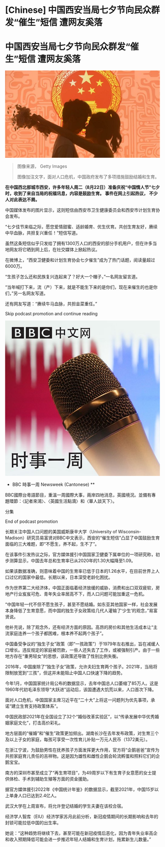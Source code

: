 # [Chinese] 中国西安当局七夕节向民众群发“催生”短信 遭网友奚落

#  中国西安当局七夕节向民众群发“催生”短信 遭网友奚落


![面对人口危机，中国政府发布了多项措施鼓励结婚和生育。](_130876279_gettyimages-1616023973.jpg)

> 图像来源，  Getty Images
>
> 图像加注文字，面对人口危机，中国政府发布了多项措施鼓励结婚和生育。

**在中国西北部城市西安，许多年轻人周二（8月22日）准备庆祝“中国情人节”七夕时，收到了来自当局的祝福讯息，内容是鼓励生育。 事件在网上引起热议， 不少人对此表达不屑。**

中国媒体发布的图片显示，这则短信由西安市卫生健康委员会和西安市计划生育协会发布。

“七夕佳节来临之际，愿您爱情甜蜜、适龄婚育、优生优育。共创生育友好，赓续中华血脉，共担复兴重任！”短信写道。

虽然这条短信似乎只发给了拥有1300万人口的西安的部分手机用户，但在许多当地网友将它晒到网上后，在社交媒体上掀起热议。

在微博上，“西安卫健委和计划生育协会七夕催生”成为了热门话题，阅读量超过6000万。

“生孩子怎么还和民族复兴连起来了？好大一个帽子，”一名网友留言道。

“当年喊打下来，流（产）下来，就是不能生下来的是你们，现在来催生的也是你们，”另一名网友写道。

还有网友写道：“赓续牛马血脉，共担韭菜重任。”

Skip podcast promotion and continue reading

![BBC 時事一周 Newsweek \(Cantonese\)](p02h1mg5.jpg)

* BBC 時事一周 Newsweek (Cantonese)   **

BBC國際台粵語節目，重溫一周國際大事，兩岸四地消息，英國境況。並備有專題環節：〈記者來鴻〉、〈英國生活點滴〉和〈華人談天下〉。

分集

End of podcast promotion

长期关注中国人口问题的美国威斯康辛大学（University of Wisconsin- Madison）研究员易富贤对BBC中文表示，西安的“催生短信”凸显了中国鼓励生育面临的三大难题，即“不愿生，养不起，生不了”。

在该事件引发热议之际，官方媒体援引中国国家卫健委下属单位的一项研究称，初步测算显示，中国去年总和生育率已从2020年的1.30大幅降至1.09。

如果该数据准确，则意味着中国的生育率已低于日本的1.26水平，在目前世界上人口过亿的国家中最低。长期以来，日本深受老龄化困扰。

作为世界第二大经济体，中国正面临着经济放缓的威胁，消费和出口双双疲软，房地产行业岌岌可危、青年失业率居高不下，而人口问题可能加重这一危机。

“中国年轻一代不但不愿生孩子，甚至不愿结婚。如东亚其他国家一样，社会发展本身降低了生育意愿，而中国的独生子女政策给几代人灌输了‘少生’的观念，”易富贤说。

他补充说，除了观念外，还有经济方面的原因。高昂的房价和其他生活成本让“主流家庭连养一个孩子都困难，根本养不起两个孩子”。

中国备受争议的“独生子女”政策（即“一孩政策”）于1979年左右推出，旨在减缓人口增长。违反规定的家庭被罚款，一些人还失去了工作，或被强制引产。由于一些地方存在“重男轻女”的思想，该政策还导致了性别比例失衡。

2016年，中国废除了“独生子女”政策，允许夫妇生育两个孩子。2021年，当局将限制放宽到“三孩”，但这并未能阻止中国人口快速下降的趋势。

今年1月，中国国家统计局公布的数据显示，去年中国总人口萎缩了85万人。这是1960年代初毛泽东领导“大跃进”运动后，该国遭遇大饥荒以来，人口首次下降。

面对人口危机，中国国家主席习近平在“二十大”上将这一问题列为优先事项，承诺“建立生育支持政策体系”。

中国民政部2021年在全国设立了32个“婚俗改革实验区”，以“传承发展中华优秀婚姻家庭文化”，打击高价彩礼。

地方层面的“催婚”和“催生”政策更加频出。湖南长沙在去年发布政策，对生育三个及以上子女的家庭，每孩可享受一次性育儿补贴一万元人民币（1372美元）。

在浙江宁波，为鼓励男性在抚养孩子方面发挥更大作用，官方将“企鹅爸爸”宣传为共担家庭育儿责任的吉祥物。这是因为雄性和雌性企鹅会轮流孵蛋和照料它们的企鹅宝宝。


南方的深圳市甚至成立了“再生育项目”，为49周岁以下有生育子女意愿的女士提供体检、手术到辅助生殖等方面的资金援助。

据官方媒体援引2022年《中国统计年鉴》的数据显示，截至2021年，中国15岁以上单身人口已达到2.4亿人。

武汉大学在上周宣布，将允许登记结婚的学生夫妻在该校合宿。

经济学人智库（EIU）经济学家苏月此前分析，新冠疫情期间的长期影响和去年的封锁可能拉低中国的出生率。

她说：“这种趋势将继续下去，甚至可能在新冠疫情后恶化，因为青年失业率高企和收入预期降低可能会进一步推迟年轻人结婚和生育计划，拖累新生儿数量。”


